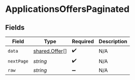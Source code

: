 # ApplicationsOffersPaginated


## Fields

| Field                                          | Type                                           | Required                                       | Description                                    |
| ---------------------------------------------- | ---------------------------------------------- | ---------------------------------------------- | ---------------------------------------------- |
| `data`                                         | [shared.Offer](../../models/shared/offer.md)[] | :heavy_check_mark:                             | N/A                                            |
| `nextPage`                                     | *string*                                       | :heavy_check_mark:                             | N/A                                            |
| `raw`                                          | *string*                                       | :heavy_minus_sign:                             | N/A                                            |